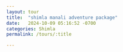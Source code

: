 ```yaml
---
layout: tour
title:  "shimla manali adventure package"
date:   2024-10-09 05:16:52 -0700
categories: Shimla
permalink: /tours/:title

---
```

